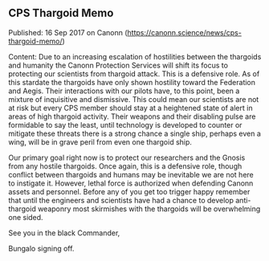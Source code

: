 ## CPS Thargoid Memo

Published: 16 Sep 2017 on Canonn (https://canonn.science/news/cps-thargoid-memo/)

Content: Due to an increasing escalation of hostilities between the thargoids and humanity the Canonn Protection Services will shift its focus to protecting our scientists from thargoid attack. This is a defensive role. As of this stardate the thargoids have only shown hostility toward the Federation and Aegis. Their interactions with our pilots have, to this point, been a mixture of inquisitive and dismissive. This could mean our scientists are not at risk but every CPS member should stay at a heightened state of alert in areas of high thargoid activity. Their weapons and their disabling pulse are formidable to say the least, until technology is developed to counter or mitigate these threats there is a strong chance a single ship, perhaps even a wing, will be in grave peril from even one thargoid ship.

Our primary goal right now is to protect our researchers and the Gnosis from any hostile thargoids. Once again, this is a defensive role, though conflict between thargoids and humans may be inevitable we are not here to instigate it. However, lethal force is authorized when defending Canonn assets and personnel. Before any of you get too trigger happy remember that until the engineers and scientists have had a chance to develop anti-thargoid weaponry most skirmishes with the thargoids will be overwhelming one sided.

See you in the black Commander,

Bungalo signing off.